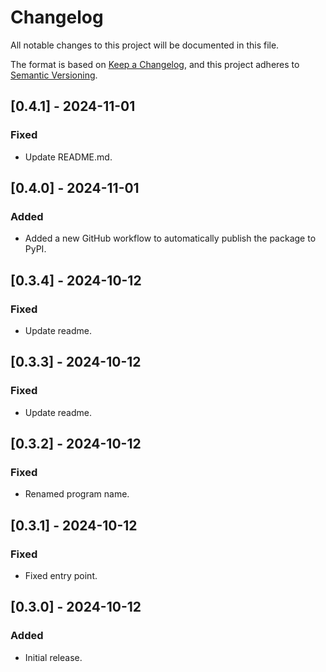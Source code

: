 # Changelog

All notable changes to this project will be documented in this file.

The format is based on [Keep a Changelog](https://keepachangelog.com/en/1.1.0/),
and this project adheres to [Semantic Versioning](https://semver.org/spec/v2.0.0.html).

## [0.4.1] - 2024-11-01

### Fixed

- Update README.md.

## [0.4.0] - 2024-11-01

### Added

- Added a new GitHub workflow to automatically publish the package to PyPI.

## [0.3.4] - 2024-10-12

### Fixed

- Update readme.

## [0.3.3] - 2024-10-12

### Fixed

- Update readme.

## [0.3.2] - 2024-10-12

### Fixed

- Renamed program name.

## [0.3.1] - 2024-10-12

### Fixed

- Fixed entry point.

## [0.3.0] - 2024-10-12

### Added

- Initial release.

